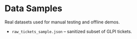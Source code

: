 # Data Samples

Real datasets used for manual testing and offline demos.

- `raw_tickets_sample.json` – sanitized subset of GLPI tickets.
